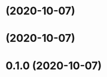 # [](https://github.com/0b1kn00b/stx_simplex/compare/v0.1.1...v) (2020-10-07)



# [](https://github.com/0b1kn00b/stx_simplex/compare/v0.1.0...v) (2020-10-07)



# 0.1.0 (2020-10-07)



